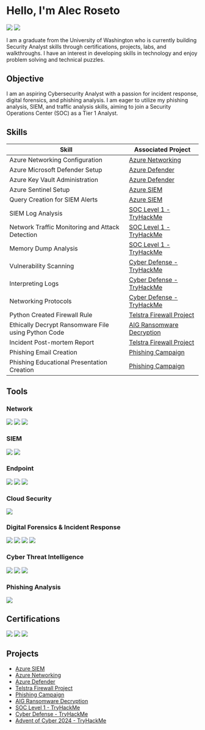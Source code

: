 # Hello, I'm Alec Roseto
<a href="https://www.linkedin.com/in/alec-roseto/"><img src="https://img.shields.io/badge/-LinkedIn-0072b1?&style=for-the-badge&logo=linkedin&logoColor=white" /></a> 
<a href="https://tryhackme.com/p/aproseto"><img src="https://img.shields.io/badge/-TryHackMe-%23212C42?style=for-the-badge&logo=tryhackme&logoColor=white" /></a>

I am a graduate from the University of Washington who is currently building Security Analyst skills through certifications, projects, labs, and walkthroughs. I have an interest in developing skills in technology and enjoy problem solving and technical puzzles.

## Objective
I am an aspiring Cybersecurity Analyst with a passion for incident response, digital forensics, and phishing analysis. I am eager to utilize my phishing analysis, SIEM, and traffic analysis skills, aiming to join a Security Operations Center (SOC) as a Tier 1 Analyst.

## Skills

| Skill                                         | Associated Project         |
|-----------------------------------------------|----------------------------|
| Azure Networking Configuration | <a href="https://github.com/aproseto/Azure-Networking">Azure Networking</a>|
| Azure Microsoft Defender Setup | <a href="https://github.com/aproseto/Microsoft-Defender-with-Azure/"> Azure Defender</a>|
| Azure Key Vault Administration | <a href="https://github.com/aproseto/Microsoft-Defender-with-Azure/"> Azure Defender</a>|
| Azure Sentinel Setup | <a href="https://github.com/aproseto/Azure-SIEM">Azure SIEM</a>|
| Query Creation for SIEM Alerts | <a href="https://github.com/aproseto/Azure-SIEM">Azure SIEM</a>|
| SIEM Log Analysis          | <a href="https://github.com/aproseto/SOC-Level-1">SOC Level 1 - TryHackMe</a>|
| Network Traffic Monitoring and Attack Detection | <a href="https://github.com/aproseto/SOC-Level-1">SOC Level 1 - TryHackMe</a>|
| Memory Dump Analysis        | <a href="https://github.com/aproseto/SOC-Level-1">SOC Level 1 - TryHackMe</a>|
| Vulnerability Scanning      | <a href="https://github.com/aproseto/Cyber-Defense">Cyber Defense - TryHackMe</a>|
| Interpreting Logs           | <a href="https://github.com/aproseto/Cyber-Defense">Cyber Defense - TryHackMe</a>|
| Networking Protocols        | <a href="https://github.com/aproseto/Cyber-Defense">Cyber Defense - TryHackMe</a>|
| Python Created Firewall Rule        | <a href="https://github.com/aproseto/Telstra-Firewall-Project">Telstra Firewall Project</a>|
| Ethically Decrypt Ransomware File using Python Code | <a href="https://github.com/aproseto/AIG-Ransomware-Decryption">AIG Ransomware Decryption</a>|
| Incident Post-mortem Report        | <a href="https://github.com/aproseto/Telstra-Firewall-Project">Telstra Firewall Project</a>|
| Phishing Email Creation          | <a href="https://github.com/aproseto/Phishing-Campaign">Phishing Campaign</a>|
| Phishing Educational Presentation Creation          | <a href="https://github.com/aproseto/Phishing-Campaign">Phishing Campaign</a>|

## Tools

### Network
<div>
    <img src="https://img.shields.io/badge/-Wireshark-1679A7?&style=for-the-badge&logo=Wireshark&logoColor=white" />
    <img src="https://img.shields.io/badge/-BRIM-0078D7?style=for-the-badge&logo=Brim&logoColor=white" />
    <img src="https://img.shields.io/badge/-Zeek-777BB4?&style=for-the-badge&logo=Zeek&logoColor=white" />
</div>

### SIEM
<div>
    <img src="https://img.shields.io/badge/-Splunk-000000?&style=for-the-badge&logo=Splunk&logoColor=white" />
    <img src="https://img.shields.io/badge/-Elastic (ELK)-005571?&style=for-the-badge&logo=Elastic&logoColor=white" />
</div>

### Endpoint
<div>
    <img src="https://img.shields.io/badge/-Windows%20Event%20Logs-0078D7?style=for-the-badge&logo=windows&logoColor=white" />
    <img src="https://img.shields.io/badge/-Sysmon-4E4E4E?style=for-the-badge&logo=windows&logoColor=white" />
    <img src="https://img.shields.io/badge/-DeepBlueCLI-000080?style=for-the-badge&logo=windows&logoColor=white" />
</div>

### Cloud Security
<div>
    <img src="https://img.shields.io/badge/-Microsoft%20Azure-0078D4?style=for-the-badge&logo=microsoft-azure&logoColor=white" />
</div>

### Digital Forensics & Incident Response
<div>
    <img src="https://img.shields.io/badge/-Autopsy-3B3B3B?style=for-the-badge&logo=autopsy&logoColor=white" />
    <img src="https://img.shields.io/badge/-TheHive-FEBE10?style=for-the-badge&logo=thehive&logoColor=white" />
    <img src="https://img.shields.io/badge/-Volatility-8B0000?style=for-the-badge&logo=volatility&logoColor=white" />
    <img src="https://img.shields.io/badge/-Redline-FF6347?style=for-the-badge&logo=redline&logoColor=white" />

</div>

### Cyber Threat Intelligence
<div>
    <img src="https://img.shields.io/badge/-CyberChef-57B65A?style=for-the-badge&logo=cyberchef&logoColor=white" />
    <img src="https://img.shields.io/badge/-MITRE%20ATT%26CK-FC4F1E?style=for-the-badge&logo=mitre&logoColor=white" />
    <img src="https://img.shields.io/badge/-VirusTotal-0072C6?style=for-the-badge&logo=virustotal&logoColor=white" />

</div>

### Phishing Analysis
<div>
    <img src="https://img.shields.io/badge/-Thunderbird-1F5B8C?style=for-the-badge&logo=thunderbird&logoColor=white" />
</div>

## Certifications
<div>
    <a href="https://www.credly.com/badges/0e5e243c-27a6-49ee-91e2-b1a4f8c5bf51/public_url"><img src="https://img.shields.io/badge/-Security%2B-FF0000?&style=for-the-badge&logo=CompTIA&logoColor=white" /></a>
    <a href="https://www.credly.com/badges/13ef7feb-65d6-4f79-b3c3-685a7817642c/public_url"><img src="https://img.shields.io/badge/-Blue%20Team%20Level%201-0c3041?&style=for-the-badge&logo=logoColor=white" /></a>
    <a href="https://www.credly.com/badges/db015c40-b3fd-4a12-ad5e-9a1938d5e242/public_url"><img src="https://img.shields.io/badge/-Cybersecurity%2B-0078D4?&style=for-the-badge&logo=Google&logoColor=white" /></a>
</div>

## Projects
- <a href="https://github.com/aproseto/Azure-SIEM">Azure SIEM</a>
- <a href="https://github.com/aproseto/Azure-Networking">Azure Networking</a>
- <a href="https://github.com/aproseto/Microsoft-Defender-with-Azure/"> Azure Defender</a>
- <a href="https://github.com/aproseto/Telstra-Firewall-Project">Telstra Firewall Project</a>
- <a href="https://github.com/aproseto/Phishing-Campaign">Phishing Campaign</a>
- <a href="https://github.com/aproseto/AIG-Ransomware-Decryption">AIG Ransomware Decryption</a>
- <a href="https://github.com/aproseto/SOC-Level-1">SOC Level 1 - TryHackMe</a>
- <a href="https://github.com/aproseto/Cyber-Defense">Cyber Defense - TryHackMe</a>
- <a href="https://github.com/aproseto/Advent-of-Cyber-2024">Advent of Cyber 2024 - TryHackMe</a>
